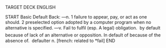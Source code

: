 TARGET DECK
ENGLISH

START
Basic
Default
Back: —n. 1 failure to appear, pay, or act as one should. 2 preselected option adopted by a computer program when no alternative is specified. —v. Fail to fulfil (esp. A legal) obligation.  by default because of lack of an alternative or opposition. In default of because of the absence of.  defaulter n. [french: related to *fail]
END
